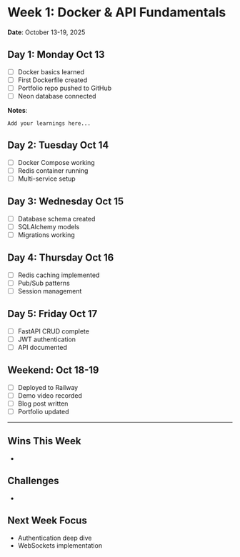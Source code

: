 # Week 1: Docker & API Fundamentals

**Date**: October 13-19, 2025

## Day 1: Monday Oct 13
- [ ] Docker basics learned
- [ ] First Dockerfile created
- [ ] Portfolio repo pushed to GitHub
- [ ] Neon database connected

**Notes**:
```
Add your learnings here...
```

## Day 2: Tuesday Oct 14
- [ ] Docker Compose working
- [ ] Redis container running
- [ ] Multi-service setup

## Day 3: Wednesday Oct 15
- [ ] Database schema created
- [ ] SQLAlchemy models
- [ ] Migrations working

## Day 4: Thursday Oct 16
- [ ] Redis caching implemented
- [ ] Pub/Sub patterns
- [ ] Session management

## Day 5: Friday Oct 17
- [ ] FastAPI CRUD complete
- [ ] JWT authentication
- [ ] API documented

## Weekend: Oct 18-19
- [ ] Deployed to Railway
- [ ] Demo video recorded
- [ ] Blog post written
- [ ] Portfolio updated

---

## Wins This Week
- 

## Challenges
- 

## Next Week Focus
- Authentication deep dive
- WebSockets implementation
